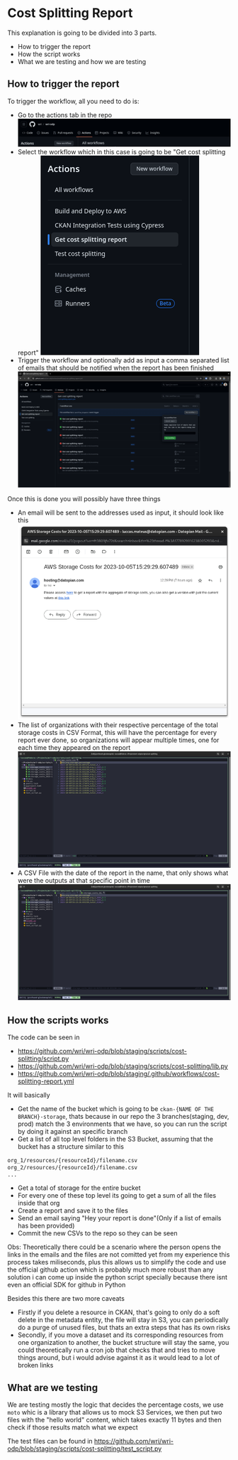 # Cost Splitting Report 

This explanation is going to be divided into 3 parts.

- How to trigger the report
- How the script works
- What we are testing and how we are testing

## How to trigger the report

To trigger the workflow, all you need to do is:

- Go to the actions tab in the repo 
![Select actions](./actions_tab.png)
- Select the workflow which in this case is going to be "Get cost splitting report"
![Select workflow](./select_workflow.png)
- Trigger the workflow and optionally add as input a comma separated list of emails that should be notified when the report has been finished
![Trigger workflow](./trigger_workflow.png)

Once this is done you will possibly have three things

- An email will be sent to the addresses used as input, it should look like this
![Email sent](email_sent.png)
- The list of organizations with their respective percentage of the total storage costs in CSV Format, this will have the percentage for every report ever done, so organizations will appear multiple times, one for each time they appeared on the report
![Storage report](./storage_report.png)
- A CSV File with the date of the report in the name, that only shows what were the outputs at that specific point in time
![Storage report for point in time](./storage_report_2.png)

## How the scripts works

The code can be seen in 

- https://github.com/wri/wri-odp/blob/staging/scripts/cost-splitting/script.py
- https://github.com/wri/wri-odp/blob/staging/scripts/cost-splitting/lib.py
- https://github.com/wri/wri-odp/blob/staging/.github/workflows/cost-splitting-report.yml

It will basically 

- Get the name of the bucket which is going to be `ckan-{NAME OF THE BRANCH}-storage`, thats because in our repo the 3 branches(staging, dev, prod) match the 3 environments that we have, so you can run the script by doing it against an specific branch
- Get a list of all top level folders in the S3 Bucket, assuming that the bucket has a structure similar to this
```
org_1/resources/{resourceId}/filename.csv
org_2/resources/{resourceId}/filename.csv
...
```
- Get a total of storage for the entire bucket
- For every one of these top level its going to get a sum of all the files inside that org 
- Create a report and save it to the files
- Send an email saying "Hey your report is done"(Only if a list of emails has been provided)
- Commit the new CSVs to the repo so they can be seen

Obs: Theoretically there could be a scenario where the person opens the links in the emails and the files are not comitted yet from my experience this process takes miliseconds, plus this allows us to simplify the code and use the official github action which is probably much more robust than any solution i can come up inside the python script specially because there isnt even an official SDK for github in Python

Besides this there are two more caveats

- Firstly if you delete a resource in CKAN, that's going to only do a soft delete in the metadata entity, the file will stay in S3, you can periodically do a purge of unused files, but thats an extra steps that has its own risks
- Secondly, if you move a dataset and its corresponding resources from one organization to another, the bucket structure will stay the same, you could theoretically run a cron job that checks that and tries to move things around, but i would advise against it as it would lead to a lot of broken links

## What are we testing 

We are testing mostly the logic that decides the percentage costs, we use `moto` whic is a library that allows us to mock S3 Services, we then put two files with the "hello world" content, which takes exactly 11 bytes and then check if those results match what we expect

The test files can be found in https://github.com/wri/wri-odp/blob/staging/scripts/cost-splitting/test_script.py
